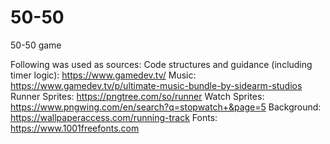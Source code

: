 # 50-50
50-50 game

Following was used as sources:
Code structures and guidance (including timer logic): https://www.gamedev.tv/
Music: https://www.gamedev.tv/p/ultimate-music-bundle-by-sidearm-studios
Runner Sprites: https://pngtree.com/so/runner
Watch Sprites: https://www.pngwing.com/en/search?q=stopwatch+&page=5
Background: https://wallpaperaccess.com/running-track
Fonts: https://www.1001freefonts.com
